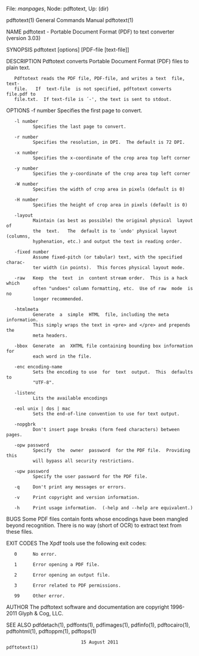 File: *manpages*,  Node: pdftotext,  Up: (dir)

pdftotext(1)                General Commands Manual               pdftotext(1)



NAME
       pdftotext  -  Portable Document Format (PDF) to text converter (version
       3.03)

SYNOPSIS
       pdftotext [options] [PDF-file [text-file]]

DESCRIPTION
       Pdftotext converts Portable Document Format (PDF) files to plain text.

       Pdftotext reads the PDF file, PDF-file, and writes a text  file,  text-
       file.   If  text-file  is not specified, pdftotext converts file.pdf to
       file.txt.  If text-file is ´-', the text is sent to stdout.

OPTIONS
       -f number
              Specifies the first page to convert.

       -l number
              Specifies the last page to convert.

       -r number
              Specifies the resolution, in DPI.  The default is 72 DPI.

       -x number
              Specifies the x-coordinate of the crop area top left corner

       -y number
              Specifies the y-coordinate of the crop area top left corner

       -W number
              Specifies the width of crop area in pixels (default is 0)

       -H number
              Specifies the height of crop area in pixels (default is 0)

       -layout
              Maintain (as best as possible) the original physical  layout  of
              the  text.   The  default is to ´undo' physical layout (columns,
              hyphenation, etc.) and output the text in reading order.

       -fixed number
              Assume fixed-pitch (or tabular) text, with the specified charac‐
              ter width (in points).  This forces physical layout mode.

       -raw   Keep  the  text  in  content stream order.  This is a hack which
              often "undoes" column formatting, etc.  Use of raw  mode  is  no
              longer recommended.

       -htmlmeta
              Generate  a  simple  HTML  file, including the meta information.
              This simply wraps the text in <pre> and </pre> and prepends  the
              meta headers.

       -bbox  Generate  an  XHTML file containing bounding box information for
              each word in the file.

       -enc encoding-name
              Sets the encoding to use  for  text  output.  This  defaults  to
              "UTF-8".

       -listenc
              Lits the available encodings

       -eol unix | dos | mac
              Sets the end-of-line convention to use for text output.

       -nopgbrk
              Don't insert page breaks (form feed characters) between pages.

       -opw password
              Specify  the  owner  password  for the PDF file.  Providing this
              will bypass all security restrictions.

       -upw password
              Specify the user password for the PDF file.

       -q     Don't print any messages or errors.

       -v     Print copyright and version information.

       -h     Print usage information.  (-help and --help are equivalent.)

BUGS
       Some PDF files contain fonts whose encodings have been  mangled  beyond
       recognition.  There is no way (short of OCR) to extract text from these
       files.

EXIT CODES
       The Xpdf tools use the following exit codes:

       0      No error.

       1      Error opening a PDF file.

       2      Error opening an output file.

       3      Error related to PDF permissions.

       99     Other error.

AUTHOR
       The pdftotext software and documentation are copyright 1996-2011  Glyph
       & Cog, LLC.

SEE ALSO
       pdfdetach(1),  pdffonts(1),  pdfimages(1),  pdfinfo(1),  pdftocairo(1),
       pdftohtml(1), pdftoppm(1), pdftops(1)



                                15 August 2011                    pdftotext(1)
